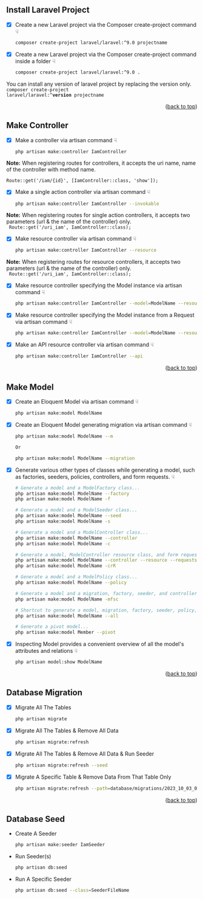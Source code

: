<a name="readme-top"></a>
## Install Laravel Project

- [x] Create a new Laravel project via the Composer create-project command ☟
  ```sh
  composer create-project laravel/laravel:^9.0 projectname
  ```
- [x] Create a new Laravel project via the Composer create-project command inside a folder ☟
  ```sh
  composer create-project laravel/laravel:^9.0 . 
  ```  
You can install any version of laravel project by replacing the version only.
<code> composer create-project laravel/laravel:^<b>version</b> projectname </code>
  
<p align="right">(<a href="#readme-top">back to top</a>)</p>  

## Make Controller

- [x] Make a controller via artisan command ☟
  ```sh
  php artisan make:controller IamController
  ```
<b>Note:</b> When registering routes for controllers, it accepts the uri name, name of the controller with method name.<br/>
<code> Route::get('/iam/{id}', [IamController::class, 'show']); </code> 
  
- [x] Make a single action controller via artisan command ☟
  ```sh
  php artisan make:controller IamController --invokable 
  ```  
<b>Note:</b> When registering routes for single action controllers, it accepts two parameters (url & the name of the controller) only.<br/>
<code> Route::get('/uri_iam', IamController::class); </code> 

- [x] Make resource controller via artisan command ☟
  ```sh
  php artisan make:controller IamController --resource 
  ```  
<b>Note:</b> When registering routes for resource controllers, it accepts two parameters (url & the name of the controller) only.<br/>
<code> Route::get('/uri_iam', IamController::class); </code>   
  
- [x] Make resource controller specifying the Model instance via artisan command ☟
  ```sh
  php artisan make:controller IamController --model=ModelName --resource
  ```  
  
- [x] Make resource controller specifying the Model instance from a Request via artisan command ☟
  ```sh
  php artisan make:controller IamController --model=ModelName --resource --requests
  ```    
 
- [x] Make an API resource controller via artisan command ☟
  ```sh
  php artisan make:controller IamController --api
  ```     
<p align="right">(<a href="#readme-top">back to top</a>)</p>  

## Make Model

- [x] Create an Eloquent Model via artisan command ☟
  ```sh
  php artisan make:model ModelName
  ```     
- [x] Create an Eloquent Model generating migration via artisan command ☟
  ```sh
  php artisan make:model ModelName --m
  
  Or
  
  php artisan make:model ModelName --migration
  ```     

- [x] Generate various other types of classes while generating a model, such as factories, seeders, policies, controllers, and form requests. ☟
  ```sh
  # Generate a model and a ModelFactory class...
  php artisan make:model ModelName --factory
  php artisan make:model ModelName -f

  # Generate a model and a ModelSeeder class...
  php artisan make:model ModelName --seed
  php artisan make:model ModelName -s

  # Generate a model and a ModelController class...
  php artisan make:model ModelName --controller
  php artisan make:model ModelName -c

  # Generate a model, ModelController resource class, and form request classes...
  php artisan make:model ModelName --controller --resource --requests
  php artisan make:model ModelName -crR

  # Generate a model and a ModelPolicy class...
  php artisan make:model ModelName --policy

  # Generate a model and a migration, factory, seeder, and controller...
  php artisan make:model ModelName -mfsc

  # Shortcut to generate a model, migration, factory, seeder, policy, controller, and form requests...
  php artisan make:model ModelName --all

  # Generate a pivot model...
  php artisan make:model Member --pivot
  ```
- [x] Inspecting Model provides a convenient overview of all the model's attributes and relations ☟
  ```sh
  php artisan model:show ModelName
  ```     

<p align="right">(<a href="#readme-top">back to top</a>)</p>  

## Database Migration

- [x] Migrate All The Tables
  ```sh
  php artisan migrate
  ```
- [x] Migrate All The Tables & Remove All Data
  ```sh
  php artisan migrate:refresh
  ```
- [x] Migrate All The Tables & Remove All Data & Run Seeder
  ```sh
  php artisan migrate:refresh --seed
  ```
- [x] Migrate A Specific Table & Remove Data From That Table Only
  ```sh
  php artisan migrate:refresh --path=database/migrations/2023_10_03_009502_create_users_table.php
  ```
  
<p align="right">(<a href="#readme-top">back to top</a>)</p>

## Database Seed

* Create A Seeder
  ```sh
  php artisan make:seeder IamSeeder
  ```
* Run Seeder(s)
  ```sh
  php artisan db:seed
  ```  
* Run A Specific Seeder 
  ```sh
  php artisan db:seed --class=SeederFileName
  ```


